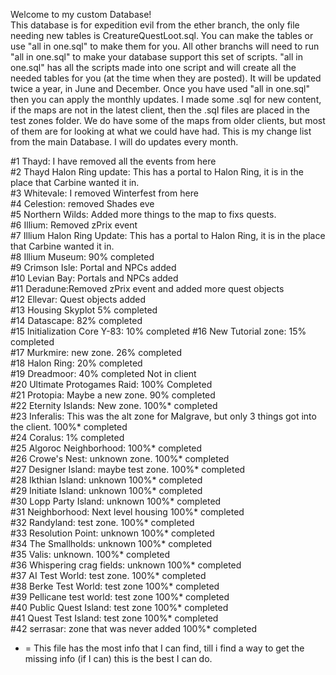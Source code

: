 Welcome to my custom Database!                                                                                                                                                                                   
This database is for expedition evil from the ether branch, the only file needing new tables is CreatureQuestLoot.sql. You can make the tables or use "all in one.sql" to make them for you. All other branchs will need to run "all in one.sql" to make your database support this set of scripts. "all in one.sql" has all the scripts made into one script and will create all the needed tables for you (at the time when they are posted). It will be updated twice a year, in June and December. Once you have used "all in one.sql" then you can apply the monthly updates.
I made some .sql for new content, if the maps are not in the latest client, then the .sql files are placed in the test zones folder. We do have some of the maps from older clients, but most of them are for looking at what we could have had.
This is my change list from the main Database. I will do updates every month.   
                                                      
#1  Thayd: I have removed all the events from here            
#2  Thayd Halon Ring update: This has a portal to Halon Ring, it is in the place that Carbine wanted it in.                                       
#3  Whitevale: I removed Winterfest from here                                                                                              
#4  Celestion: removed Shades eve                                                                                     
#5  Northern Wilds: Added more things to the map to fixs quests.                                               
#6  Illium: Removed zPrix event                                                                      
#7  Illium Halon Ring Update: This has a portal to Halon Ring, it is in the place that Carbine wanted it in.                                                                         
#8  Illium Museum: 90% completed                                                                                                                  
#9  Crimson Isle: Portal and NPCs added                                                                                                               
#10 Levian Bay: Portals and NPCs added                                                                                                      
#11 Deradune:Removed zPrix event and added more quest objects                                                                                             
#12 Ellevar: Quest objects added                                                                                                                
#13 Housing Skyplot 5% completed                                                                                                   
#14 Datascape: 82% completed                                                                             
#15 Initialization Core Y-83: 10% completed 
#16 New Tutorial zone: 15% completed                                                                        
#17 Murkmire: new zone. 26% completed                                                                   
#18 Halon Ring: 20% completed                                                               
#19 Dreadmoor: 40% completed
Not in client                                                                                                           
#20 Ultimate Protogames Raid: 100% Completed                                                                            
#21 Protopia: Maybe a new zone. 90% completed                                                               
#22 Eternity Islands: New zone. 100%* completed                                           
#23 Inferalis: This was the alt zone for Malgrave, but only 3 things got into the client. 100%* completed         
#24 Coralus: 1% completed                                                                       
#25 Algoroc Neighborhood: 100%* completed                                                        
#26 Crowe's Nest: unknown zone. 100%* completed                                                        
#27 Designer Island: maybe test zone. 100%* completed                                                          
#28 Ikthian Island: unknown 100%* completed                                                               
#29 Initiate Island: unknown 100%* completed                                                                   
#30 Lopp Party Island: unknown 100%* completed                                                              
#31 Neighborhood: Next level housing  100%* completed                                                                         
#32 Randyland: test zone. 100%* completed                                                              
#33 Resolution Point: unknown 100%* completed                                                           
#34 The Smallholds: unknown 100%* completed                                                          
#35 Valis: unknown. 100%* completed                                                                 
#36 Whispering crag fields: unknown 100%* completed                                                  
#37 AI Test World: test zone. 100%* completed                                                       
#38 Berke Test World: test zone 100%* completed                                                        
#39 Pellicane test world: test zone 100%* completed                                                  
#40 Public Quest Island: test zone 100%* completed                                                     
#41 Quest Test Island: test zone 100%* completed                                                                                    
#42 serrasar: zone that was never added 100%* completed                                                                                                                                                            


* = This file has the most info that I can find, till i find a way to get the missing info (if I can) this is the best I can do.
